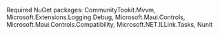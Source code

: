 Required NuGet packages: CommunityTookit.Mvvm, Microsoft.Extensions.Logging.Debug, Microsoft.Maui.Controls, Microsoft.Maui.Controls.Compatibility, Microsoft.NET.ILLink.Tasks, Nunit
